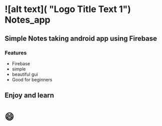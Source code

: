 # ![alt text]( "Logo Title Text 1") Notes_app
## Simple Notes taking android app using Firebase
### Features
* Firebase
* simple
* beautiful gui
* Good for beginners
## Enjoy and learn 
# :smile:
